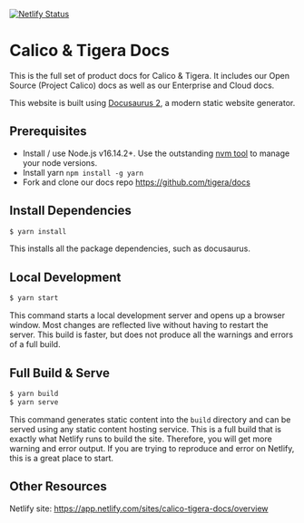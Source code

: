 [![Netlify Status](https://api.netlify.com/api/v1/badges/b75d944a-c541-4dbe-a70e-262e50218a7f/deploy-status)](https://app.netlify.com/sites/calico-tigera-docs/deploys)

# Calico & Tigera Docs

This is the full set of product docs for Calico & Tigera. It includes our Open Source (Project Calico) docs
as well as our Enterprise and Cloud docs.

This website is built using [Docusaurus 2](https://docusaurus.io/), a modern static website generator.

## Prerequisites

* Install / use Node.js v16.14.2+. Use the outstanding [nvm tool](https://github.com/nvm-sh/nvm) to manage
  your node versions.
* Install yarn `npm install -g yarn`
* Fork and clone our docs repo https://github.com/tigera/docs

## Install Dependencies

```bash
$ yarn install
```

This installs all the package dependencies, such as docusaurus.

## Local Development

```bash
$ yarn start
```

This command starts a local development server and opens up a browser window. Most changes are reflected live without
having to restart the server. This build is faster, but does not produce all the warnings and errors of a full build.

## Full Build & Serve

```bash
$ yarn build
$ yarn serve
```

This command generates static content into the `build` directory and can be served using any static content hosting
service. This is a full build that is exactly what Netlify runs to build the site. Therefore, you will get more
warning and error output. If you are trying to reproduce and error on Netlify, this is a great place to start.

## Other Resources

Netlify site: https://app.netlify.com/sites/calico-tigera-docs/overview
